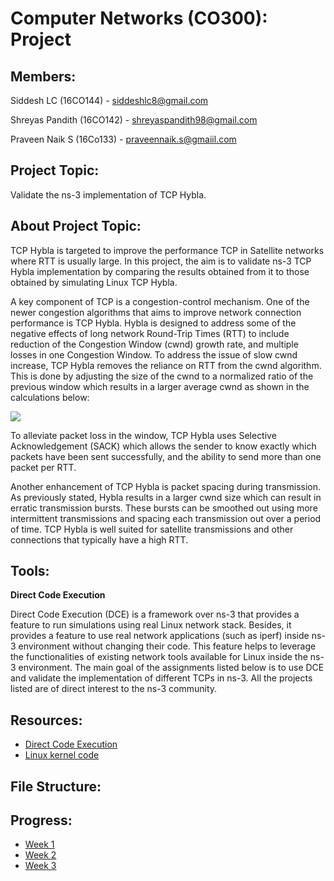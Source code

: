 # Computer Networks (CO300): Project

## **Members:**

Siddesh LC (16CO144) - <siddeshlc8@gmail.com>

Shreyas Pandith (16CO142) - <shreyaspandith98@gmail.com>

Praveen Naik S (16Co133) - <praveennaik.s@gmaiil.com>

## **Project Topic:**

Validate the ns-3 implementation of TCP Hybla.

## **About Project Topic:**

TCP Hybla is targeted to improve the performance TCP in Satellite networks where RTT is usually large. In this project, the aim is to validate ns-3 TCP Hybla implementation by comparing the results obtained from it to those obtained by simulating Linux TCP Hybla.


A key component of TCP is a congestion-control mechanism. One of the newer congestion algorithms that aims to improve network connection performance is TCP Hybla. Hybla is designed to address some of the negative effects of long network Round-Trip Times (RTT) to include reduction of the Congestion Window (cwnd) growth rate, and multiple losses in one Congestion Window. To address the issue of slow cwnd increase, TCP Hybla removes the reliance on RTT from the cwnd algorithm. This is done by adjusting the size of the cwnd to a normalized ratio of the previous window which results in a larger average cwnd as shown in the calculations below:


<img src="https://zymitry.com/wp-content/uploads/2018/01/hybla-300x149.png"> <br>

 
To alleviate packet loss in the window, TCP Hybla uses Selective Acknowledgement (SACK) which allows the sender to know exactly which packets have been sent successfully, and the ability to send more than one packet per RTT. 

Another enhancement of TCP Hybla is packet spacing during transmission. As previously stated, Hybla results in a larger cwnd size which can result in erratic transmission bursts. These bursts can be smoothed out using more intermittent transmissions and spacing each transmission out over a period of time. TCP Hybla is well suited for satellite transmissions and other connections that typically have a high RTT.

## **Tools:**

**Direct Code Execution**

Direct Code Execution (DCE) is a framework over ns-3 that provides a feature to run simulations using real Linux network stack. Besides, it provides a feature to use real network applications (such as iperf) inside ns-3 environment without changing their code. This feature helps to leverage the functionalities of existing network tools available for Linux inside the ns-3 environment. The main goal of the assignments listed below is to use DCE and validate the implementation of different TCPs in ns-3. All the projects listed are of direct interest to the ns-3 community.

## **Resources:**

* <a href="https://www.nsnam.org/overview/projects/direct-code-execution/">Direct Code Execution</a>
* <a href="https://elixir.bootlin.com/linux/v4.4/source/net/ipv4/tcp_hybla.c">Linux kernel code</a>

## **File Structure:**


## **Progress:**

* <a href="https://github.com/siddeshlc8/cn-dce-tcp-hybla/wiki/Week---1">Week 1</a>
* <a href="https://github.com/siddeshlc8/cn-dce-tcp-hybla/wiki/Week---2">Week 2</a>
* <a href="https://github.com/siddeshlc8/cn-dce-tcp-hybla/wiki/Week---3">Week 3</a>


